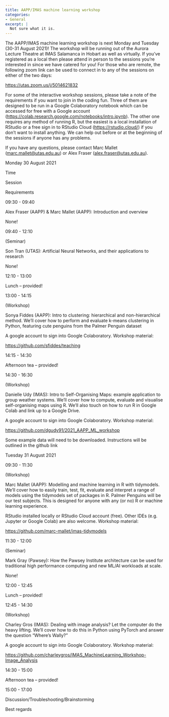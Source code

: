 ```yaml
---
title: AAPP/IMAS machine learning workshop
categories:
- General
excerpt: |
  Not sure what it is.
---
```


The AAPP/IMAS machine learning workshop is next Monday and Tuesday (30-31 August 2021)! The workshop will be running out of the Aurora Lecture Theatre at IMAS Salamanca in Hobart as well as virtually. If you’ve registered as a local then please attend in person to the sessions you’re interested in since we have catered for you! For those who are remote, the following zoom link can be used to connect in to any of the sessions on either of the two days:

https://utas.zoom.us/j/5014621832

 For some of the interactive workshop sessions, please take a note of the requirements if you want to join in the coding fun. Three of them are designed to be run in a Google Colaboratory notebook which can be accessed for free with a Google account (https://colab.research.google.com/notebooks/intro.ipynb). The other one requires any method of running R, but the easiest is a local installation of RStudio or a free sign in to RStudio Cloud (https://rstudio.cloud/) if you don’t want to install anything. We can help out before or at the beginning of the sessions if anyone has any problems.

 

If you have any questions, please contact Marc Mallet (marc.mallet@utas.edu.au) or Alex Fraser (alex.fraser@utas.edu.au).

 

Monday 30 August 2021

Time

Session

Requirements

09:30 - 09:40

Alex Fraser (AAPP) & Marc Mallet (AAPP): Introduction and overview

None!

09:40 - 12:10

(Seminar)

Son Tran (UTAS): Artificial Neural Networks, and their applications to research

None!

12:10 - 13:00

Lunch – provided!

13:00 - 14:15

(Workshop)

Sonya Fiddes (AAPP): Intro to clustering: hierarchical and non-hierarchical method. We’ll cover how to perform and evaluate k-means clustering in Python, featuring cute penguins from the Palmer Penguin dataset

A google account to sign into Google Colaboratory. Workshop material:

https://github.com/sfiddes/teaching

14:15 - 14:30

Afternoon tea – provided!

14:30 - 16:30

(Workshop)

Danielle Udy (IMAS): Intro to Self-Organising Maps: example application to group weather systems. We’ll cover how to compute, evaluate and visualise self-organising maps using R. We’ll also touch on how to run R in Google Colab and link up to a Google Drive.

A google account to sign into Google Colaboratory. Workshop material:

https://github.com/dgudy91/2021_AAPP_ML_workshop

Some example data will need to be downloaded. Instructions will be outlined in the github link

Tuesday 31 August 2021

09:30 - 11:30

(Workshop)

Marc Mallet (AAPP): Modelling and machine learning in R with tidymodels. We’ll cover how to easily train, test, fit, evaluate and interpret a range of models using the tidymodels set of packages in R. Palmer Penguins will be our test subjects. This is designed for anyone with any (or no) R or machine learning experience.

RStudio installed locally or RStudio Cloud account (free). Other IDEs (e.g. Jupyter or Google Colab) are also welcome. Workshop material:

https://github.com/marc-mallet/imas-tidymodels

11:30 - 12:00

(Seminar)

Mark Gray (Pawsey): How the Pawsey Institute architecture can be used for traditional high performance computing and new ML/AI workloads at scale.

None!

12:00 - 12:45

Lunch – provided!

12:45 - 14:30

(Workshop)

Charley Gros (IMAS): Dealing with image analysis? Let the computer do the heavy lifting. We’ll cover how to do this in Python using PyTorch and answer the question “Where’s Wally?”

A google account to sign into Google Colaboratory. Workshop material:

https://github.com/charleygros/IMAS_MachineLearning_Workshop-Image_Analysis

14:30 - 15:00

Afternoon tea – provided!

15:00 - 17:00

Discussion/Troubleshooting/Brainstorming

 

Best regards